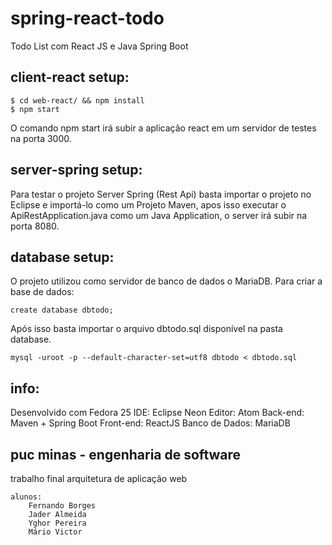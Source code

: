 # spring-react-todo
Todo List com React JS e Java Spring Boot

## client-react setup:

    $ cd web-react/ && npm install
    $ npm start

   O comando npm start irá subir a aplicação react em um servidor de testes na porta 3000.

## server-spring setup:

   Para testar o projeto Server Spring (Rest Api) basta importar o projeto no Eclipse e importá-lo como um Projeto Maven, apos isso executar o ApiRestApplication.java como um Java Application, o server irá subir na porta 8080.

## database setup:

   O projeto utilizou como servidor de banco de dados o MariaDB. Para criar a base de dados:

    create database dbtodo;

   Após isso basta importar o arquivo dbtodo.sql disponível na pasta database.

    mysql -uroot -p --default-character-set=utf8 dbtodo < dbtodo.sql

## info:

  Desenvolvido com Fedora 25
  IDE: Eclipse Neon
  Editor: Atom
  Back-end: Maven + Spring Boot
  Front-end: ReactJS
  Banco de Dados: MariaDB
  
## puc minas - engenharia de software
   
   trabalho final arquitetura de aplicação web

    alunos:
        Fernando Borges
        Jader Almeida
        Yghor Pereira
        Mário Victor
